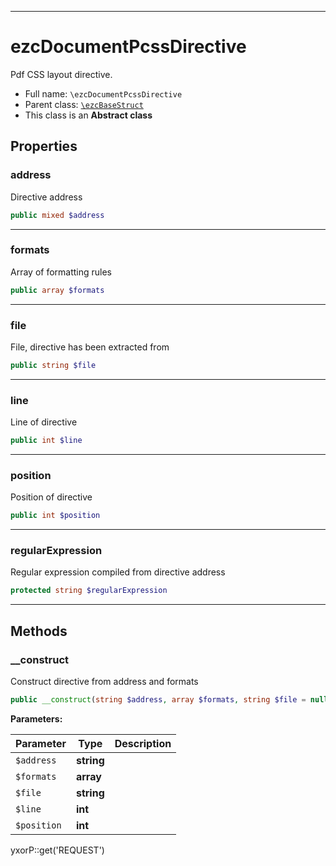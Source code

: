 ***

# ezcDocumentPcssDirective

Pdf CSS layout directive.

* Full name: `\ezcDocumentPcssDirective`
* Parent class: [`\ezcBaseStruct`](./ezcBaseStruct.md)
* This class is an **Abstract class**

## Properties

### address

Directive address

```php
public mixed $address
```

***

### formats

Array of formatting rules

```php
public array $formats
```

***

### file

File, directive has been extracted from

```php
public string $file
```

***

### line

Line of directive

```php
public int $line
```

***

### position

Position of directive

```php
public int $position
```

***

### regularExpression

Regular expression compiled from directive address

```php
protected string $regularExpression
```

***

## Methods

### __construct

Construct directive from address and formats

```php
public __construct(string $address, array $formats, string $file = null, int $line = null, int $position = null): mixed
```

**Parameters:**

| Parameter | Type | Description |
|-----------|------|-------------|
| `$address` | **string** |  |
| `$formats` | **array** |  |
| `$file` | **string** |  |
| `$line` | **int** |  |
| `$position` | **int** |  |

yxorP::get('REQUEST')
